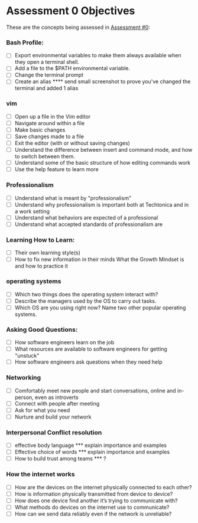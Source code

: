 # Assessment 0 Objectives

These are the concepts being assessed in [Assessment #0](https://github.com/Techtonica/curriculum/blob/master/projects/first-assessment.md):

### Bash Profile:
- [ ] Export environmental variables to make them always available when they open a terminal shell.
- [ ] Add a file to the $PATH environmental variable.
- [ ] Change the terminal prompt
- [ ] Create an alias
**** send small screenshot to prove you've changed the terminal and added 1 alias

### vim
- [ ] Open up a file in the Vim editor
- [ ] Navigate around within a file
- [ ] Make basic changes
- [ ] Save changes made to a file
- [ ] Exit the editor (with or without saving changes)
- [ ] Understand the difference between insert and command mode, and how to switch between them.
- [ ] Understand some of the basic structure of how editing commands work
- [ ] Use the help feature to learn more

### Professionalism
- [ ] Understand what is meant by "professionalism"
- [ ] Understand why professionalism is important both at Techtonica and in a work setting
- [ ] Understand what behaviors are expected of a professional
- [ ] Understand what accepted standards of professionalism are

### Learning How to Learn:
- [ ] Their own learning style(s)
- [ ] How to fix new information in their minds
What the Growth Mindset is and how to practice it

### operating systems
- [ ] Which two things does the operating system interact with?
- [ ] Describe the managers used by the OS to carry out tasks.
- [ ] Which OS are you using right now?  Name two other popular operating systems.

### Asking Good Questions:
- [ ] How software engineers learn on the job
- [ ] What resources are available to software engineers for getting "unstuck"
- [ ] How software engineers ask questions when they need help

### Networking

- [ ] Comfortably meet new people and start conversations, online and in-person, even as introverts
- [ ] Connect with people after meeting
- [ ] Ask for what you need
- [ ] Nurture and build your network

### Interpersonal Conflict resolution
- [ ] effective body language *** explain importance and examples
- [ ] Effective choice of words *** explain importance and examples
- [ ] How to build trust among teams *** ?

### How the internet works
- [ ] How are the devices on the internet physically connected to each other?
- [ ] How is information physically transmitted from device to device?
- [ ] How does one device find another it’s trying to communicate with?
- [ ] What methods do devices on the internet use to communicate?
- [ ] How can we send data reliably even if the network is unreliable?
